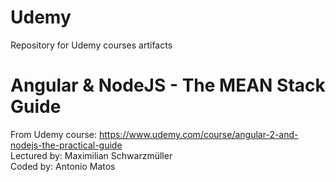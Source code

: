 # Udemy  
Repository for Udemy courses artifacts  

# Angular & NodeJS - The MEAN Stack Guide  
  
From Udemy course: https://www.udemy.com/course/angular-2-and-nodejs-the-practical-guide  
Lectured by: Maximilian Schwarzmüller  
Coded by: Antonio Matos  